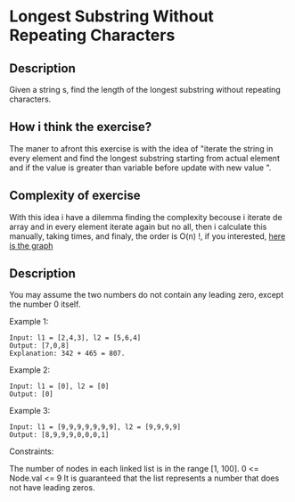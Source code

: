 # Longest Substring Without Repeating Characters

## Description
Given a string s, find the length of the longest substring without repeating characters.

## How i think the exercise?
The maner to afront this exercise is with the idea of "iterate the string in every element and find the longest substring starting from actual element and if the value is greater than variable before update with new value ".

## Complexity of exercise
With this idea i have a dilemma finding the complexity becouse i iterate de array and in every element iterate again but no all, then i calculate this manually, taking times, and finaly, the order is O(n) !, if you interested, [here is the graph](https://docs.google.com/spreadsheets/d/13gm02irsNn18-IcsswgDPfx7mkAc9GHHf4ZVkz_pyfg/edit#gid=0) 

## Description
You may assume the two numbers do not contain any leading zero, except the number 0 itself.

Example 1:
```
Input: l1 = [2,4,3], l2 = [5,6,4]
Output: [7,0,8]
Explanation: 342 + 465 = 807.
```

Example 2:
```
Input: l1 = [0], l2 = [0]
Output: [0]
```

Example 3:
```
Input: l1 = [9,9,9,9,9,9,9], l2 = [9,9,9,9]
Output: [8,9,9,9,0,0,0,1]
```

Constraints:

The number of nodes in each linked list is in the range [1, 100].
0 <= Node.val <= 9
It is guaranteed that the list represents a number that does not have leading zeros.
